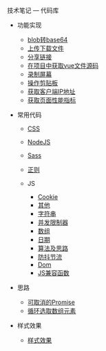 <div class="sidebar-title">技术笔记 — 代码库</div>
<template id="root-breadcrumb">代码库</template>

- 功能实现

  - [blob转base64](document/技术笔记/代码库/功能实现/blob转base64.md)
  - [上传下载文件](document/技术笔记/代码库/功能实现/上传下载文件.md)
  - [分享链接](document/技术笔记/代码库/功能实现/分享链接.md)
  - [在项目中获取vue文件源码](document/技术笔记/代码库/功能实现/在项目中获取vue文件源码.md)
  - [录制屏幕](document/技术笔记/代码库/功能实现/录制屏幕.md)
  - [操作剪贴板](document/技术笔记/代码库/功能实现/操作剪贴板.md)
  - [获取客户端IP地址](document/技术笔记/代码库/功能实现/获取客户端IP地址.md)
  - [获取页面性能指标](document/技术笔记/代码库/功能实现/获取页面性能指标.md)

- 常用代码

  - [CSS](document/技术笔记/代码库/常用代码/CSS.md)
  - [NodeJS](document/技术笔记/代码库/常用代码/NodeJS.md)
  - [Sass](document/技术笔记/代码库/常用代码/Sass.md)
  - [正则](document/技术笔记/代码库/常用代码/正则.md)

  - JS

    - [Cookie](document/技术笔记/代码库/常用代码/JS/Cookie.md)
    - [其他](document/技术笔记/代码库/常用代码/JS/其他.md)
    - [字符串](document/技术笔记/代码库/常用代码/JS/字符串.md)
    - [并发限制器](document/技术笔记/代码库/常用代码/JS/并发限制器.md)
    - [数组](document/技术笔记/代码库/常用代码/JS/数组.md)
    - [日期](document/技术笔记/代码库/常用代码/JS/日期.md)
    - [算法及思路](document/技术笔记/代码库/常用代码/JS/算法及思路.md)
    - [防抖节流](document/技术笔记/代码库/常用代码/JS/防抖节流.md)
    - [Dom](document/技术笔记/代码库/常用代码/JS/Dom.md)
    - [JS兼容函数](document/技术笔记/代码库/常用代码/JS/JS兼容函数.md)

- 思路

  - [可取消的Promise](document/技术笔记/代码库/思路/可取消的Promise.md)
  - [循环选取数组元素](document/技术笔记/代码库/思路/循环选取数组元素.md)

- 样式效果

  - [样式效果](document/技术笔记/代码库/样式效果/样式效果.md)


